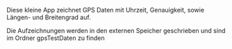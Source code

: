 Diese kleine App zeichnet GPS Daten mit Uhrzeit, Genauigkeit, sowie Längen- und Breitengrad auf.

Die Aufzeichnungen werden in den externen Speicher geschrieben und sind im Ordner gpsTestDaten zu finden
